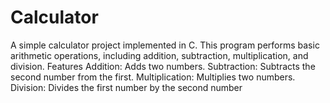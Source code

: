 # Calculator
A simple calculator project implemented in C. This program performs basic arithmetic operations, including addition, subtraction, multiplication, and division.
Features
Addition: Adds two numbers.
Subtraction: Subtracts the second number from the first.
Multiplication: Multiplies two numbers.
Division: Divides the first number by the second number
